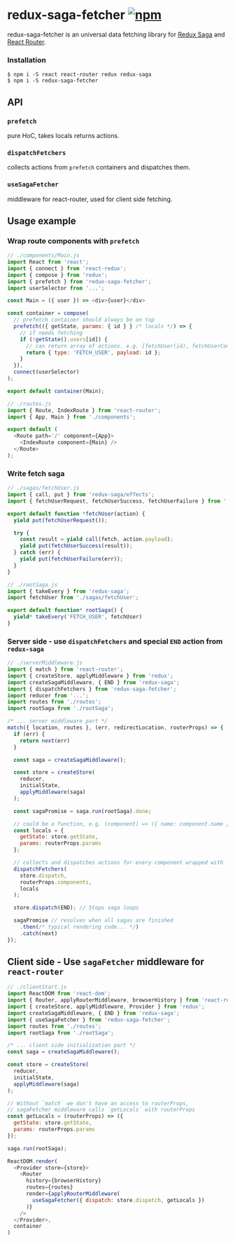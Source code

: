 # redux-saga-fetcher [![npm](https://img.shields.io/npm/v/redux-saga-fetcher.svg?style=flat-square)](https://www.npmjs.com/package/redux-saga-fetcher)

redux-saga-fetcher is an universal data fetching library for [Redux Saga](https://github.com/yelouafi/redux-saga) and [React Router](https://github.com/reactjs/react-router).

### Installation

```shell
$ npm i -S react react-router redux redux-saga
$ npm i -S redux-saga-fetcher
```

## API

### `prefetch`
pure HoC, takes locals returns actions.

### `dispatchFetchers`
collects actions from `prefetch` containers and dispatches them.

### `useSagaFetcher`
middleware for react-router, used for client side fetching.

## Usage example

### Wrap route components with `prefetch`
```js
// ./components/Main.js
import React from 'react';
import { connect } from 'react-redux';
import { compose } from 'redux';
import { prefetch } from 'redux-saga-fetcher';
import userSelector from '...';

const Main = ({ user }) => <div>{user}</div>

const container = compose(
  // prefetch container should always be on top
  prefetch(({ getState, params: { id } } /* locals */) => {
    // if needs fetching
    if (!getState().users[id]) {
      // can return array of actions. e.g. [fetchUser(id), fetchUserComments(id)]
      return { type: 'FETCH_USER', payload: id };
    }
  }),
  connect(userSelector)
);

export default container(Main);
```
```js
// ./routes.js
import { Route, IndexRoute } from 'react-router';
import { App, Main } from './components';

export default (
  <Route path='/' component={App}>
    <IndexRoute component={Main} />
  </Route>
);

```

### Write fetch saga
```js
// ./sagas/fetchUser.js
import { call, put } from 'redux-saga/effects';
import { fetchUserRequest, fetchUserSuccess, fetchUserFailure } from '../actions';

export default function *fetchUser(action) {
  yield put(fetchUserRequest());

  try {
    const result = yield call(fetch, action.payload);
    yield put(fetchUserSuccess(result));
  } catch (err) {
    yield put(fetchUserFailure(err));
  }
}

```
```js
// ./rootSaga.js
import { takeEvery } from 'redux-saga';
import fetchUser from './sagas/fetchUser';

export default function* rootSaga() {
  yield* takeEvery('FETCH_USER', fetchUser)
}
```

### Server side - use `dispatchFetchers` and special `END` action from `redux-saga`
```js
// ./serverMiddleware.js
import { match } from 'react-router';
import { createStore, applyMiddleware } from 'redux';
import createSagaMiddleware, { END } from 'redux-saga';  
import { dispatchFetchers } from 'redux-saga-fetcher';
import reducer from '...';
import routes from './routes';
import rootSaga from './rootSaga';

/* ... server middleware part */
match({ location, routes }, (err, redirectLocation, routerProps) => {
  if (err) {
    return next(err)
  }

  const saga = createSagaMiddleware();

  const store = createStore(
    reducer,
    initialState,
    applyMiddleware(saga)
  );

  const sagaPromise = saga.run(rootSaga).done;

  // could be a function, e.g. (component) => ({ name: component.name })
  const locals = {
    getState: store.getState,
    params: routerProps.params
  };

  // collects and dispatches actions for every component wrapped with `prefetch`
  dispatchFetchers(
    store.dispatch,
    routerProps.components,
    locals
  );

  store.dispatch(END); // Stops saga loops

  sagaPromise // resolves when all sagas are finished
    .then(/* typical rendering code... */)
    .catch(next)
});

```

## Client side - Use `sagaFetcher` middleware for `react-router`
```js
// ./clientStart.js
import ReactDOM from 'react-dom';
import { Router, applyRouterMiddleware, browserHistory } from 'react-router';
import { createStore, applyMiddleware, Provider } from 'redux';
import createSagaMiddleware, { END } from 'redux-saga';
import { useSagaFetcher } from 'redux-saga-fetcher';
import routes from './routes';
import rootSaga from './rootSaga';

/* ... client side initialization part */
const saga = createSagaMiddleware();

const store = createStore(
  reducer,
  initialState,
  applyMiddleware(saga)
);

// Without `match` we don't have an access to routerProps,
// sagaFetcher middleware calls `getLocals` with routerProps
const getLocals = (routerProps) => ({
  getState: store.getState,
  params: routerProps.params
});

saga.run(rootSaga);

ReactDOM.render(
  <Provider store={store}>
    <Router
      history={browserHistory}
      routes={routes}
      render={applyRouterMiddleware(
        useSagaFetcher({ dispatch: store.dispatch, getLocals })
      )}
    />
  </Provider>,
  container
)

```
